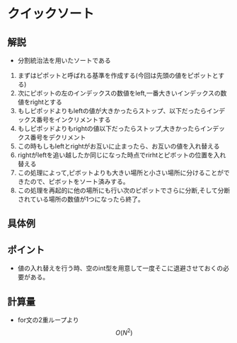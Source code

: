# クイックソート
## 解説
- 分割統治法を用いたソートである
1. まずはピポットと呼ばれる基準を作成する(今回は先頭の値をピポットとする)
2. 次にピボットの左のインデックスの数値をleft,一番大きいインデックスの数値をrightとする
3. もしピポッドよりもleftの値が大きかったらストップ、以下だったらインデックス番号をインクリメントする
4. もしピポッドよりもrightの値以下だったらストップ,大きかったらインデックス番号をデクリメント
5. この時もしもleftとrightがお互いに止まったら、お互いの値を入れ替える
6. rightがleftを追い越したか同じになった時点でrirhtとピボットの位置を入れ替える
7. この処理によって,ピボットよりも大きい場所と小さい場所に分けることができたので、ピボットをソート済みする。
8. この処理を再起的に他の場所にも行い次のピポットでさらに分断,そして分断されている場所の数値が1つになったら終了。


## 具体例

## ポイント
- 値の入れ替えを行う時、空のint型を用意して一度そこに退避させておくの必要がある。
## 計算量
- for文の2重ループより$$ O(N^2) $$